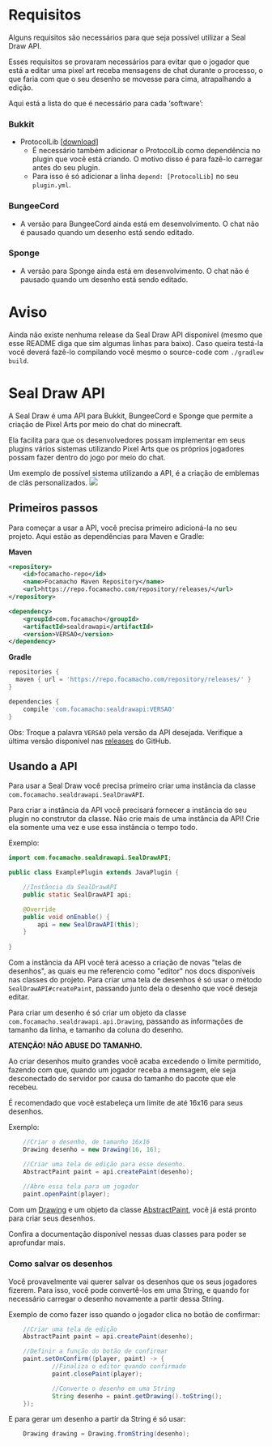 # Requisitos
Alguns requisitos são necessários para que seja possível utilizar a Seal Draw API.

Esses requisitos se provaram necessários para evitar que o jogador que está a editar uma pixel art receba mensagens de chat durante o processo, o que faria com que o seu desenho se movesse para cima, atrapalhando a edição.

Aqui está a lista do que é necessário para cada ‘software’:
### Bukkit
 - ProtocolLib [[download](https://www.spigotmc.org/resources/protocollib.1997/)]
   - É necessário também adicionar o ProtocolLib como dependência no plugin que você está criando. O motivo disso é para fazê-lo carregar antes do seu plugin.
   - Para isso é só adicionar a linha ``depend: [ProtocolLib]`` no seu `plugin.yml`.
### BungeeCord
 - A versão para BungeeCord ainda está em desenvolvimento. O chat não é pausado quando um desenho está sendo editado.
### Sponge
 - A versão para Sponge ainda está em desenvolvimento. O chat não é pausado quando um desenho está sendo editado.

# Aviso
Ainda não existe nenhuma release da Seal Draw API disponível (mesmo que esse README diga que sim algumas linhas para baixo). Caso queira testá-la você deverá fazê-lo compilando você mesmo o source-code com ``./gradlew build``.

# Seal Draw API
A Seal Draw é uma API para Bukkit, BungeeCord e Sponge que permite a criação de Pixel Arts por meio do chat do minecraft.

Ela facilita para que os desenvolvedores possam implementar em seus plugins vários sistemas utilizando Pixel Arts que os próprios jogadores possam fazer dentro do jogo por meio do chat.

Um exemplo de possível sistema utilizando a API, é a criação de emblemas de clãs personalizados.
<img src="https://i.imgur.com/UFBDSfE.png"></img>

## Primeiros passos
Para começar a usar a API, você precisa primeiro adicioná-la no seu projeto. Aqui estão as dependências para Maven e Gradle:

**Maven**
```xml
<repository>
    <id>focamacho-repo</id>
    <name>Focamacho Maven Repository</name>
    <url>https://repo.focamacho.com/repository/releases/</url>
</repository>
```
```xml
<dependency>
    <groupId>com.focamacho</groupId>
    <artifactId>sealdrawapi</artifactId>
    <version>VERSAO</version>
</dependency>
```

**Gradle**
```groovy
repositories {
  maven { url = 'https://repo.focamacho.com/repository/releases/' }
}

dependencies {
    compile 'com.focamacho:sealdrawapi:VERSAO'
}
```

Obs: Troque a palavra `VERSAO` pela versão da API desejada. Verifique a última versão disponível nas [releases](https://github.com/Seal-Island/Seal-Draw-API/releases) do GitHub.

## Usando a API

Para usar a Seal Draw você precisa primeiro criar uma instância da classe `com.focamacho.sealdrawapi.SealDrawAPI`.

Para criar a instância da API você precisará fornecer a instância do seu plugin no construtor da classe. Não crie mais de uma instância da API! Crie ela somente uma vez e use essa instância o tempo todo.

Exemplo:
```java
import com.focamacho.sealdrawapi.SealDrawAPI;

public class ExamplePlugin extends JavaPlugin {

    //Instância da SealDrawAPI
    public static SealDrawAPI api;

    @Override
    public void onEnable() {
        api = new SealDrawAPI(this);
    }
    
}
```

Com a instância da API você terá acesso a criação de novas "telas de desenhos", as quais eu me referencio como "editor" nos docs disponíveis nas classes do projeto.
Para criar uma tela de desenhos é só usar o método `SealDrawAPI#createPaint`, passando junto dela o desenho que você deseja editar.

Para criar um desenho é só criar um objeto da classe `com.focamacho.sealdrawapi.api.Drawing`, passando as informações de tamanho da linha, e tamanho da coluna do desenho.

**ATENÇÃO! NÃO ABUSE DO TAMANHO.**

Ao criar desenhos muito grandes você acaba excedendo o limite permitido, fazendo com que, quando um jogador receba a mensagem, ele seja desconectado do servidor por causa do tamanho do pacote que ele recebeu.

É recomendado que você estabeleça um limite de até 16x16 para seus desenhos.

Exemplo:
```java
    //Criar o desenho, de tamanho 16x16
    Drawing desenho = new Drawing(16, 16);

    //Criar uma tela de edição para esse desenho.
    AbstractPaint paint = api.createPaint(desenho);
    
    //Abre essa tela para um jogador
    paint.openPaint(player);
```

Com um [Drawing](https://github.com/Seal-Island/Seal-Draw-API/blob/master/sealdrawapi-common/src/main/java/com/focamacho/sealdrawapi/api/Drawing.java) e um objeto da classe [AbstractPaint](https://github.com/Seal-Island/Seal-Draw-API/blob/master/sealdrawapi-common/src/main/java/com/focamacho/sealdrawapi/api/AbstractPaint.java), você já está pronto para criar seus desenhos.

Confira a documentação disponível nessas duas classes para poder se aprofundar mais.

### Como salvar os desenhos

Você provavelmente vai querer salvar os desenhos que os seus jogadores fizerem. Para isso, você pode convertê-los em uma String, e quando for necessário carregar o desenho novamente a partir dessa String.

Exemplo de como fazer isso quando o jogador clica no botão de confirmar:

```java
    //Criar uma tela de edição
    AbstractPaint paint = api.createPaint(desenho);

    //Definir a função do botão de confirmar
    paint.setOnConfirm((player, paint) -> {
            //Finaliza o editor quando confirmado
            paint.closePaint(player);

            //Converte o desenho em uma String
            String desenho = paint.getDrawing().toString();
    });
```

E para gerar um desenho a partir da String é só usar:

```java
    Drawing drawing = Drawing.fromString(desenho);
```